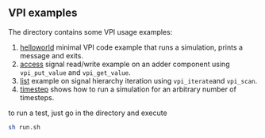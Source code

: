 ## VPI examples

The directory contains some VPI usage examples:

1. [helloworld](./helloworld/) minimal VPI code example that runs a simulation, prints a message and exits. 
2. [access](./access/) signal read/write example on an adder component using `vpi_put_value` and `vpi_get_value`.
3. [list](./list/) example on signal hierarchy iteration using `vpi_iterate`and `vpi_scan`.
4. [timestep](./timestep/) shows how to run a simulation for an arbitrary number of timesteps. 

to run a test, just go in the directory and execute 
```bash
sh run.sh
```

